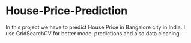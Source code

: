 # House-Price-Prediction
In this project we have to predict House Price in Bangalore city in India. I use GridSearchCV  for better model predictions and also data cleaning. 
